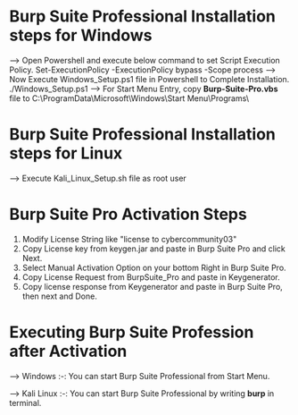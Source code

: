 # Burp Suite Professional Installation steps for Windows

--> Open Powershell and execute below command to set Script Execution Policy.
	Set-ExecutionPolicy -ExecutionPolicy bypass -Scope process
--> Now Execute Windows_Setup.ps1 file in Powershell to Complete Installation.
	./Windows_Setup.ps1
--> For Start Menu Entry, copy **Burp-Suite-Pro.vbs** file to 
	C:\ProgramData\Microsoft\Windows\Start Menu\Programs\

# Burp Suite Professional Installation steps for Linux
--> Execute Kali_Linux_Setup.sh file as root user

# Burp Suite Pro Activation Steps
1. Modify License String like "license to cybercommunity03"
2. Copy License key from keygen.jar and paste in Burp Suite Pro and click Next.
3. Select Manual Activation Option on your bottom Right in Burp Suite Pro.
4. Copy License Request from BurpSuite_Pro and paste in Keygenerator.
5. Copy license response from Keygenerator and paste in Burp Suite Pro, then next and Done.


# Executing Burp Suite Profession after Activation

--> Windows :-: You can start Burp Suite Professional from Start Menu.

--> Kali Linux :-: You can start Burp Suite Professional by writing **burp** in terminal.

